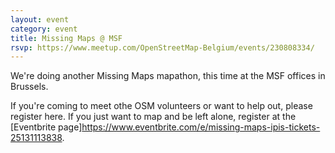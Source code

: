 ```yaml
---
layout: event
category: event
title: Missing Maps @ MSF
rsvp: https://www.meetup.com/OpenStreetMap-Belgium/events/230808334/
---
```


We're doing another Missing Maps mapathon, this time at the MSF offices in Brussels.

If you're coming to meet othe OSM volunteers or want to help out, please register here. If you just want to map and be left alone, register at the [Eventbrite page]<https://www.eventbrite.com/e/missing-maps-ipis-tickets-25131113838>.
